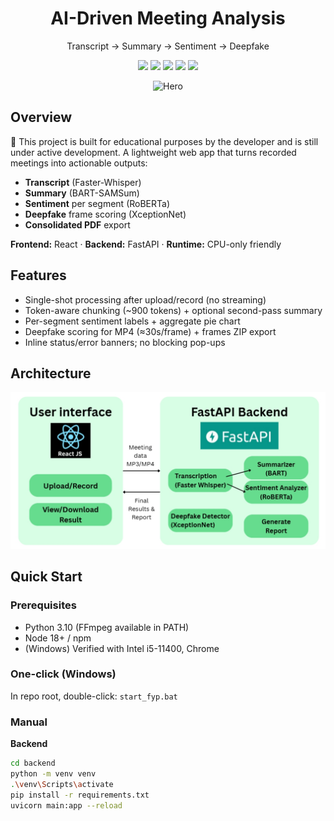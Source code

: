 <h1 align="center">AI-Driven Meeting Analysis</h1>
<p align="center">
  Transcript → Summary → Sentiment → Deepfake
</p>

<p align="center">
  <img src="https://img.shields.io/badge/License-MIT-blue" />
  <img src="https://img.shields.io/badge/Python-3.10-informational" />
  <img src="https://img.shields.io/badge/Node-18+-informational" />
  <img src="https://img.shields.io/badge/FastAPI-✨-brightgreen" />
  <img src="https://img.shields.io/badge/React-⚛️-blue" />
</p>

<p align="center">
  <img src="assets/hero.png" alt="Hero" width="780">
</p>

## Overview
🚧 This project is built for educational purposes by the developer and is still under active development.
A lightweight web app that turns recorded meetings into actionable outputs:
- **Transcript** (Faster-Whisper)
- **Summary** (BART-SAMSum)
- **Sentiment** per segment (RoBERTa)
- **Deepfake** frame scoring (XceptionNet)
- **Consolidated PDF** export

**Frontend:** React · **Backend:** FastAPI · **Runtime:** CPU-only friendly

## Features
- Single-shot processing after upload/record (no streaming)
- Token-aware chunking (~900 tokens) + optional second-pass summary
- Per-segment sentiment labels + aggregate pie chart
- Deepfake scoring for MP4 (≈30s/frame) + frames ZIP export
- Inline status/error banners; no blocking pop-ups

## Architecture
<p align="center">
  <img src="assets/architecture.png" alt="Architecture" width="820">
</p>


## Quick Start

### Prerequisites
- Python 3.10 (FFmpeg available in PATH)
- Node 18+ / npm
- (Windows) Verified with Intel i5-11400, Chrome

### One-click (Windows)
In repo root, double-click: `start_fyp.bat`

### Manual
**Backend**
```bash
cd backend
python -m venv venv
.\venv\Scripts\activate
pip install -r requirements.txt
uvicorn main:app --reload
